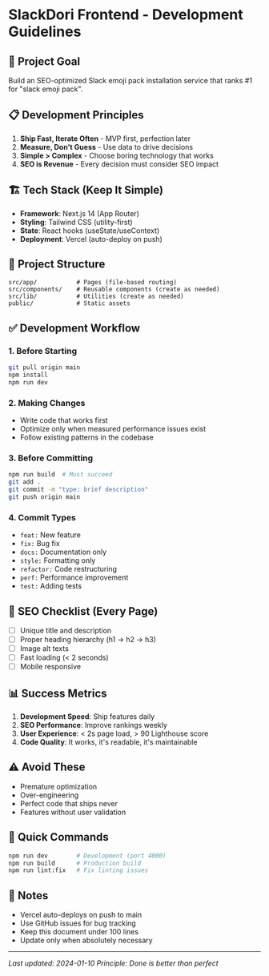 # SlackDori Frontend - Development Guidelines

## 🎯 Project Goal
Build an SEO-optimized Slack emoji pack installation service that ranks #1 for "slack emoji pack".

## 📋 Development Principles
1. **Ship Fast, Iterate Often** - MVP first, perfection later
2. **Measure, Don't Guess** - Use data to drive decisions  
3. **Simple > Complex** - Choose boring technology that works
4. **SEO is Revenue** - Every decision must consider SEO impact

## 🏗️ Tech Stack (Keep It Simple)
- **Framework**: Next.js 14 (App Router)
- **Styling**: Tailwind CSS (utility-first)
- **State**: React hooks (useState/useContext)
- **Deployment**: Vercel (auto-deploy on push)

## 📁 Project Structure
```
src/app/           # Pages (file-based routing)
src/components/    # Reusable components (create as needed)
src/lib/           # Utilities (create as needed)
public/            # Static assets
```

## ✅ Development Workflow

### 1. Before Starting
```bash
git pull origin main
npm install
npm run dev
```

### 2. Making Changes
- Write code that works first
- Optimize only when measured performance issues exist
- Follow existing patterns in the codebase

### 3. Before Committing
```bash
npm run build  # Must succeed
git add .
git commit -m "type: brief description"
git push origin main
```

### 4. Commit Types
- `feat:` New feature
- `fix:` Bug fix
- `docs:` Documentation only
- `style:` Formatting only
- `refactor:` Code restructuring
- `perf:` Performance improvement
- `test:` Adding tests

## 🚀 SEO Checklist (Every Page)
- [ ] Unique title and description
- [ ] Proper heading hierarchy (h1 → h2 → h3)
- [ ] Image alt texts
- [ ] Fast loading (< 2 seconds)
- [ ] Mobile responsive

## 📊 Success Metrics
1. **Development Speed**: Ship features daily
2. **SEO Performance**: Improve rankings weekly
3. **User Experience**: < 2s page load, > 90 Lighthouse score
4. **Code Quality**: It works, it's readable, it's maintainable

## ⚠️ Avoid These
- Premature optimization
- Over-engineering
- Perfect code that ships never
- Features without user validation

## 🔧 Quick Commands
```bash
npm run dev        # Development (port 4000)
npm run build      # Production build
npm run lint:fix   # Fix linting issues
```

## 📝 Notes
- Vercel auto-deploys on push to main
- Use GitHub issues for bug tracking
- Keep this document under 100 lines
- Update only when absolutely necessary

---
*Last updated: 2024-01-10*
*Principle: Done is better than perfect*